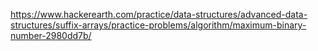 https://www.hackerearth.com/practice/data-structures/advanced-data-structures/suffix-arrays/practice-problems/algorithm/maximum-binary-number-2980dd7b/
